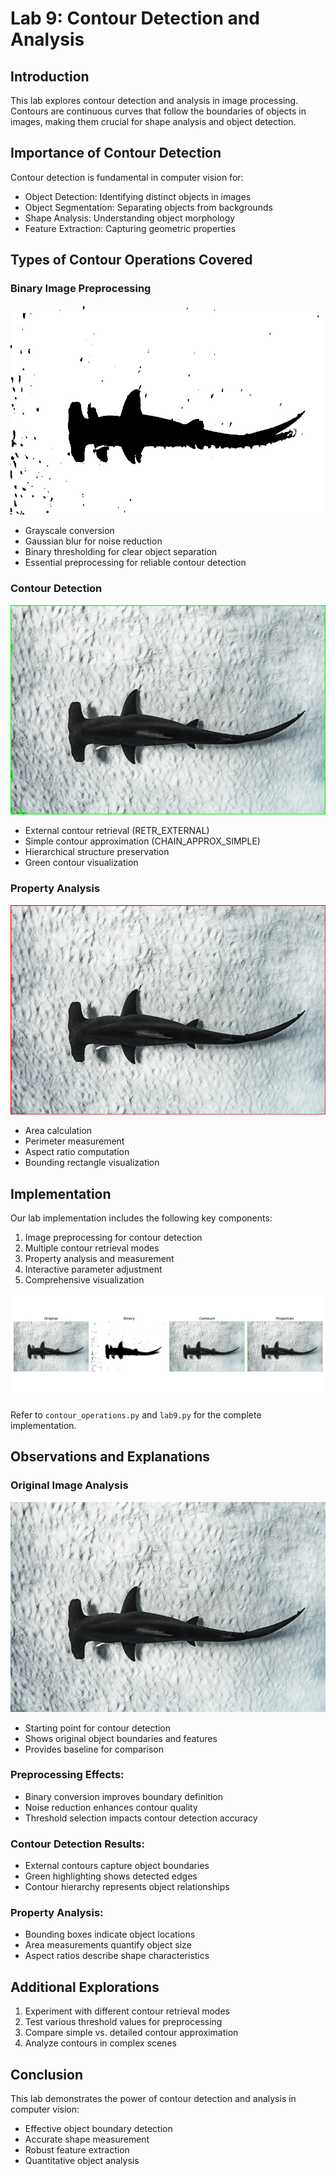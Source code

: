 # Lab 9: Contour Detection and Analysis

## Introduction
This lab explores contour detection and analysis in image processing. Contours are continuous curves that follow the boundaries of objects in images, making them crucial for shape analysis and object detection.

## Importance of Contour Detection
Contour detection is fundamental in computer vision for:
- Object Detection: Identifying distinct objects in images
- Object Segmentation: Separating objects from backgrounds
- Shape Analysis: Understanding object morphology
- Feature Extraction: Capturing geometric properties

## Types of Contour Operations Covered

### Binary Image Preprocessing
![Binary](Binary.jpg)
- Grayscale conversion
- Gaussian blur for noise reduction
- Binary thresholding for clear object separation
- Essential preprocessing for reliable contour detection

### Contour Detection
![Contours](Contours.jpg)
- External contour retrieval (RETR_EXTERNAL)
- Simple contour approximation (CHAIN_APPROX_SIMPLE)
- Hierarchical structure preservation
- Green contour visualization

### Property Analysis
![Properties](Properties.jpg)
- Area calculation
- Perimeter measurement
- Aspect ratio computation
- Bounding rectangle visualization

## Implementation
Our lab implementation includes the following key components:
1. Image preprocessing for contour detection
2. Multiple contour retrieval modes
3. Property analysis and measurement
4. Interactive parameter adjustment
5. Comprehensive visualization

![comparison](comparison.jpg)

Refer to `contour_operations.py` and `lab9.py` for the complete implementation.

## Observations and Explanations

### Original Image Analysis
![Original](Original.jpg)
- Starting point for contour detection
- Shows original object boundaries and features
- Provides baseline for comparison

### Preprocessing Effects:
- Binary conversion improves boundary definition
- Noise reduction enhances contour quality
- Threshold selection impacts contour detection accuracy

### Contour Detection Results:
- External contours capture object boundaries
- Green highlighting shows detected edges
- Contour hierarchy represents object relationships

### Property Analysis:
- Bounding boxes indicate object locations
- Area measurements quantify object size
- Aspect ratios describe shape characteristics

## Additional Explorations
1. Experiment with different contour retrieval modes
2. Test various threshold values for preprocessing
3. Compare simple vs. detailed contour approximation
4. Analyze contours in complex scenes

## Conclusion
This lab demonstrates the power of contour detection and analysis in computer vision:
- Effective object boundary detection
- Accurate shape measurement
- Robust feature extraction
- Quantitative object analysis

